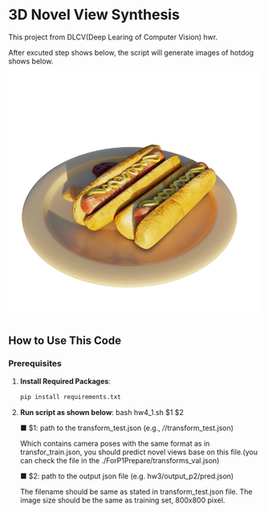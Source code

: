 # 3D Novel View Synthesis

This project from DLCV(Deep Learing of Computer Vision) hwr.

After excuted step shows below, the script will generate images of hotdog shows below.
![Template](https://raw.githubusercontent.com/Cyx06/DLCV_3DViewSynthesis_SelfSupervise/main/template.png)

## How to Use This Code

### Prerequisites

1. **Install Required Packages**: 
   ```bash
   pip install requirements.txt
    ```
2. **Run script as shown below**:
    bash hw4_1.sh $1 \$2

    ■ $1: path to the transform_test.json (e.g., */*/transform_test.json)

    Which contains camera poses with the same format as in transfor_train.json, you should predict novel views
base on this file.(you can check the file in the ./ForP1Prepare/transforms_val.json)

    ■ $2: path to the output json file (e.g. hw3/output_p2/pred.json)

    The filename should be same as stated in transform_test.json file. The image size should be the same as training
set, 800x800 pixel.